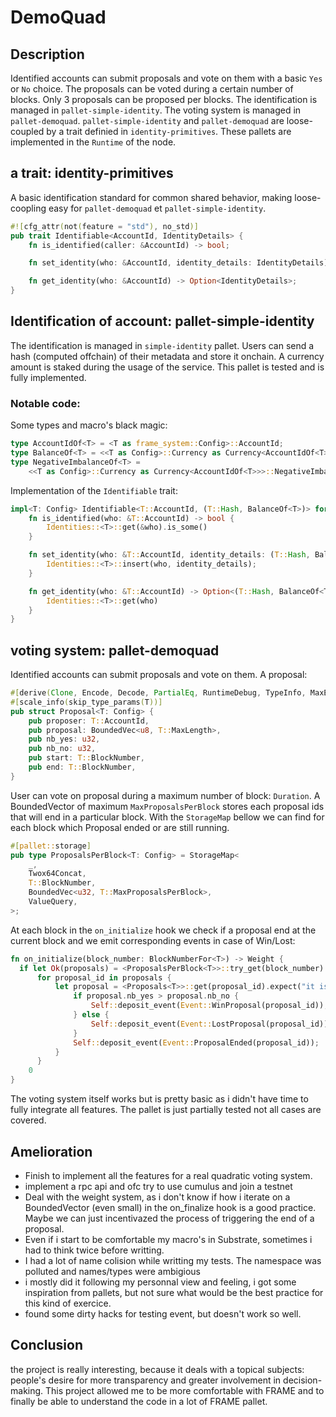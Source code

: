 # DemoQuad

## Description

Identified accounts can submit proposals and vote on them with a basic `Yes` or `No` choice.
The proposals can be voted during a certain number of blocks.
Only 3 proposals can be proposed per blocks.
The identification is managed in `pallet-simple-identity`.
The voting system is managed in `pallet-demoquad`.
`pallet-simple-identity` and `pallet-demoquad` are loose-coupled by a trait definied in `identity-primitives`.
These pallets are implemented in the `Runtime` of the node.

## a trait: identity-primitives

A basic identification standard for common shared behavior, making loose-coopling easy for `pallet-demoquad` et `pallet-simple-identity`.

```rust
#![cfg_attr(not(feature = "std"), no_std)]
pub trait Identifiable<AccountId, IdentityDetails> {
	fn is_identified(caller: &AccountId) -> bool;

	fn set_identity(who: &AccountId, identity_details: IdentityDetails);

	fn get_identity(who: &AccountId) -> Option<IdentityDetails>;
}
```

## Identification of account: pallet-simple-identity

The identification is managed in `simple-identity` pallet.
Users can send a hash (computed offchain) of their metadata and store it onchain.
A currency amount is staked during the usage of the service.
This pallet is tested and is fully implemented.

### Notable code:

Some types and macro's black magic:

```rust
type AccountIdOf<T> = <T as frame_system::Config>::AccountId;
type BalanceOf<T> = <<T as Config>::Currency as Currency<AccountIdOf<T>>>::Balance;
type NegativeImbalanceOf<T> =
	<<T as Config>::Currency as Currency<AccountIdOf<T>>>::NegativeImbalance;
```

Implementation of the `Identifiable` trait:

```rust
impl<T: Config> Identifiable<T::AccountId, (T::Hash, BalanceOf<T>)> for Pallet<T> {
	fn is_identified(who: &T::AccountId) -> bool {
		Identities::<T>::get(&who).is_some()
	}

	fn set_identity(who: &T::AccountId, identity_details: (T::Hash, BalanceOf<T>)) {
		Identities::<T>::insert(who, identity_details);
	}

	fn get_identity(who: &T::AccountId) -> Option<(T::Hash, BalanceOf<T>)> {
		Identities::<T>::get(who)
	}
}
```

## voting system: pallet-demoquad

Identified accounts can submit proposals and vote on them.
A proposal:

```rust
#[derive(Clone, Encode, Decode, PartialEq, RuntimeDebug, TypeInfo, MaxEncodedLen)]
#[scale_info(skip_type_params(T))]
pub struct Proposal<T: Config> {
	pub proposer: T::AccountId,
	pub proposal: BoundedVec<u8, T::MaxLength>,
	pub nb_yes: u32,
	pub nb_no: u32,
	pub start: T::BlockNumber,
	pub end: T::BlockNumber,
}
```

User can vote on proposal during a maximum number of block: `Duration`.
A BoundedVector of maximum `MaxProposalsPerBlock` stores each proposal ids that will end in a particular block.
With the `StorageMap` bellow we can find for each block which Proposal ended or are still running.

```rust
#[pallet::storage]
pub type ProposalsPerBlock<T: Config> = StorageMap<
	_,
	Twox64Concat,
	T::BlockNumber,
	BoundedVec<u32, T::MaxProposalsPerBlock>,
	ValueQuery,
>;
```

At each block in the `on_initialize` hook we check if a proposal end at the current block and we emit corresponding events in case of Win/Lost:

```rust
fn on_initialize(block_number: BlockNumberFor<T>) -> Weight {
  if let Ok(proposals) = <ProposalsPerBlock<T>>::try_get(block_number) {
	  for proposal_id in proposals {
		  let proposal = <Proposals<T>>::get(proposal_id).expect("it is chechk!!");
			  if proposal.nb_yes > proposal.nb_no {
				  Self::deposit_event(Event::WinProposal(proposal_id));
			  } else {
				  Self::deposit_event(Event::LostProposal(proposal_id))
			  }
			  Self::deposit_event(Event::ProposalEnded(proposal_id));
		  }
	  }
	0
}
```

The voting system itself works but is pretty basic as i didn't have time to fully integrate all features.
The pallet is just partially tested not all cases are covered.

## Amelioration

- Finish to implement all the features for a real quadratic voting system.
- implement a rpc api and ofc try to use cumulus and join a testnet
- Deal with the weight system, as i don't know if how i iterate on a BoundedVector (even small) in the on_finalize hook
  is a good practice. Maybe we can just incentivazed the process of triggering the end of a proposal.
- Even if i start to be comfortable my macro's in Substrate, sometimes i had to think twice before writting.
- I had a lot of name colision while writting my tests. The namespace was polluted and names/types were ambigious
- i mostly did it following my personnal view and feeling, i got some inspiration from pallets, but not sure what would be the best practice for this kind of exercice.
- found some dirty hacks for testing event, but doesn't work so well.

## Conclusion

the project is really interesting, because it deals with a topical subjects: people's desire for more transparency and greater involvement in decision-making.
This project allowed me to be more comfortable with FRAME and to finally be able to understand the code in a lot of FRAME pallet.
